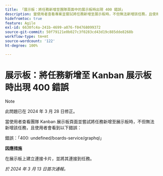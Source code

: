 ```yaml
---
title: 「展示板：將任務新增至團隊頁面中的展示板時出現 400 錯誤」
description: 當使用者查看專案並嘗試將任務新增至展示板時，不但無法新增該任務，且使用者會看到錯誤。此問題有解決辦法。
hidefromtoc: true
feature: Agile
exl-id: 6630fc4a-241b-4699-a076-f04768099372
source-git-commit: 50f79121e0b027c3f0283cd43d19c885dde8268b
workflow-type: tm+mt
source-wordcount: '122'
ht-degree: 100%

---
```


# 展示板：將任務新增至 Kanban 展示板時出現 400 錯誤

>[!NOTE]
>
>此問題已在 2024 年 3 月 28 日修正。

當使用者查看團隊 Kanban 展示板頁面並嘗試將任務新增至展示板時，不但無法新增該任務，且使用者會看到以下錯誤：

錯誤：「400: undefined/boards-service/graphql」

**因應措施**

在展示板上建立連接卡片，並將其連接到任務。

_於 2024 年 3 月 13 日首次通報。_
